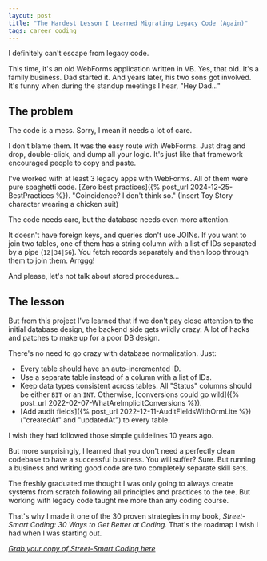 ```yaml
---
layout: post
title: "The Hardest Lesson I Learned Migrating Legacy Code (Again)"
tags: career coding
---
```


I definitely can't escape from legacy code.

This time, it's an old WebForms application written in VB. Yes, that old. It's a family business. Dad started it. And years later, his two sons got involved. It's funny when during the standup meetings I hear, "Hey Dad..."

## The problem

The code is a mess. Sorry, I mean it needs a lot of care.

I don't blame them. It was the easy route with WebForms. Just drag and drop, double-click, and dump all your logic. It's just like that framework encouraged people to copy and paste.

I've worked with at least 3 legacy apps with WebForms. All of them were pure spaghetti code. [Zero best practices]({% post_url 2024-12-25-BestPractices %}). "Coincidence? I don't think so." (Insert Toy Story character wearing a chicken suit)

The code needs care, but the database needs even more attention.

It doesn't have foreign keys, and queries don't use JOINs. If you want to join two tables, one of them has a string column with a list of IDs separated by a pipe (`12|34|56`). You fetch records separately and then loop through them to join them. Arrggg!

And please, let's not talk about stored procedures...

## The lesson

But from this project I've learned that if we don't pay close attention to the initial database design, the backend side gets wildly crazy. A lot of hacks and patches to make up for a poor DB design.

There's no need to go crazy with database normalization. Just:
* Every table should have an auto-incremented ID.
* Use a separate table instead of a column with a list of IDs.
* Keep data types consistent across tables. All "Status" columns should be either `BIT` or an `INT`. Otherwise, [conversions could go wild]({% post_url 2022-02-07-WhatAreImplicitConversions %}).
* [Add audit fields]({% post_url 2022-12-11-AuditFieldsWithOrmLite %}) ("createdAt" and "updatedAt") to every table.

I wish they had followed those simple guidelines 10 years ago.

But more surprisingly, I learned that you don't need a perfectly clean codebase to have a successful business. You will suffer? Sure. But running a business and writing good code are two completely separate skill sets.

The freshly graduated me thought I was only going to always create systems from scratch following all principles and practices to the tee. But working with legacy code taught me more than any coding course.

That's why I made it one of the 30 proven strategies in my book, _Street-Smart Coding: 30 Ways to Get Better at Coding._ That's the roadmap I wish I had when I was starting out.

_[Grab your copy of Street-Smart Coding here](https://imcsarag.gumroad.com/l/streetsmartcoding)_
